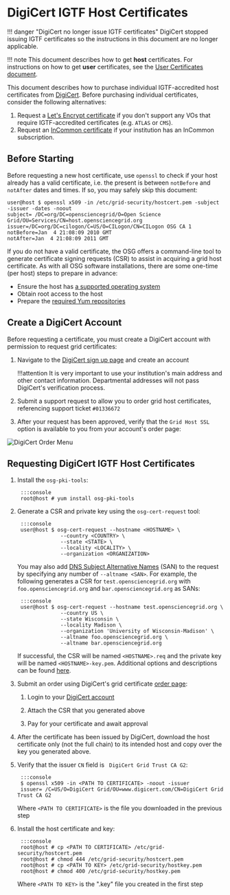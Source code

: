 DigiCert IGTF Host Certificates
===============================

!!! danger "DigiCert no longer issue IGTF certificates"
    DigiCert stopped issuing IGTF certificates so the instructions in this document are no longer applicable.

!!! note
    This document describes how to get **host** certificates.
    For instructions on how to get **user** certificates, see the [User Certificates document](../user-certs.md).

This document describes how to purchase individual IGTF-accredited host certificates from [DigiCert](https://www.digicert.com/).
Before purchasing individual certificates, consider the following alternatives:

1. Request a [Let's Encrypt certificate](lets-encrypt.md)
   if you don't support any VOs that require IGTF-accredited certificates (e.g. `ATLAS` or `CMS`).
1. Request an [InCommon certificate](incommon.md)
   if your institution has an InCommon subscription.

Before Starting
---------------

Before requesting a new host certificate, use `openssl` to check if your host already has a valid certificate, i.e. the
present is between `notBefore` and `notAfter` dates and times.
If so, you may safely skip this document:

``` console
user@host $ openssl x509 -in /etc/grid-security/hostcert.pem -subject -issuer -dates -noout
subject= /DC=org/DC=opensciencegrid/O=Open Science Grid/OU=Services/CN=host.opensciencegrid.org
issuer=/DC=org/DC=cilogon/C=US/O=CILogon/CN=CILogon OSG CA 1
notBefore=Jan  4 21:08:09 2010 GMT
notAfter=Jan  4 21:08:09 2011 GMT
```

If you do not have a valid certificate, the OSG offers a command-line tool to generate certificate signing requests (CSR)
to assist in acquiring a grid host certificate.
As with all OSG software installations, there are some one-time (per host) steps to prepare in advance:

- Ensure the host has [a supported operating system](../../release/supported_platforms.md)
- Obtain root access to the host
- Prepare the [required Yum repositories](../../common/yum.md)

Create a DigiCert Account
-------------------------

Before requesting a certificate, you must create a DigiCert account with permission to request grid certificates:

1. Navigate to the [DigiCert sign up page](https://www.digicert.com/account/signup/) and create an account

    !!!attention
        It is very important to use your institution's main address and other contact information.
        Departmental addresses will not pass DigiCert's verification process.

1. Submit a support request to allow you to order grid host certificates, referencing support ticket `#01336672`

1. After your request has been approved, verify that the `Grid Host SSL` option is available to you from your account's
   order page:

![DigiCert Order Menu](../../img/digicert-order-menu.png)

Requesting DigiCert IGTF Host Certificates
------------------------------------------

1. Install the `osg-pki-tools`:

        :::console
        root@host # yum install osg-pki-tools

1. Generate a CSR and private key using the `osg-cert-request` tool:

        :::console
        user@host $ osg-cert-request --hostname <HOSTNAME> \
                     --country <COUNTRY> \
                     --state <STATE> \
                     --locality <LOCALITY> \
                     --organization <ORGANIZATION>

    You may also add [DNS Subject Alternative Names](https://en.wikipedia.org/wiki/Subject_Alternative_Name) (SAN) to
    the request by specifying any number of `--altname <SAN>`.
    For example, the following generates a CSR for `test.opensciencegrid.org` with `foo.opensciencegrid.org` and
    `bar.opensciencegrid.org` as SANs:

        :::console
        user@host $ osg-cert-request --hostname test.opensciencegrid.org \
                     --country US \
                     --state Wisconsin \
                     --locality Madison \
                     --organization 'University of Wisconsin-Madison' \
                     --altname foo.opensciencegrid.org \
                     --altname bar.opensciencegrid.org

    If successful, the CSR will be named `<HOSTNAME>.req` and the private key will be named `<HOSTNAME>-key.pem`.
    Additional options and descriptions can be found [here](https://github.com/opensciencegrid/osg-pki-tools#options).

1. Submit an order using DigiCert's grid certificate [order page](https://www.digicert.com/secure/requests/ssl_certificate/grid_host_ssl):

    1. Login to your [DigiCert account](#create-a-digicert-account)

    1. Attach the CSR that you generated above

    1. Pay for your certificate and await approval

1. After the certificate has been issued by DigiCert, download the host certificate only (not the full chain) to
   its intended host and copy over the key you generated above.

1. Verify that the issuer `CN` field is ` DigiCert Grid Trust CA G2`:

        :::console
        $ openssl x509 -in <PATH TO CERTIFICATE> -noout -issuer
        issuer= /C=US/O=DigiCert Grid/OU=www.digicert.com/CN=DigiCert Grid Trust CA G2

    Where `<PATH TO CERTIFICATE>` is the file you downloaded in the previous step

1. Install the host certificate and key:

        :::console
        root@host # cp <PATH TO CERTIFICATE> /etc/grid-security/hostcert.pem
        root@host # chmod 444 /etc/grid-security/hostcert.pem
        root@host # cp <PATH TO KEY> /etc/grid-security/hostkey.pem
        root@host # chmod 400 /etc/grid-security/hostkey.pem

    Where `<PATH TO KEY>` is the ".key" file you created in the first step
